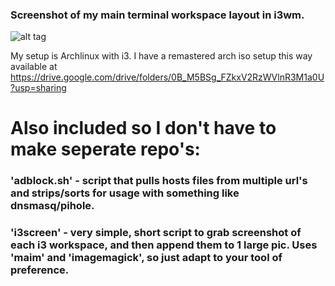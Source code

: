 ### Screenshot of my main terminal workspace layout in i3wm.
![alt tag](https://raw.githubusercontent.com/duffydack/dotfiles/master/scrot2.png)


My setup is Archlinux with i3.  I have a remastered arch iso setup this way available at
https://drive.google.com/drive/folders/0B_M5BSg_FZkxV2RzWVlnR3M1a0U?usp=sharing




# Also included so I don't have to make seperate repo's:

### 'adblock.sh' -  script that pulls hosts files from multiple url's and strips/sorts for usage with something like dnsmasq/pihole.

### 'i3screen' - very simple, short script to grab screenshot of each i3 workspace, and then append them to 1 large pic.  Uses 'maim' and 'imagemagick', so just adapt to your tool of preference.

